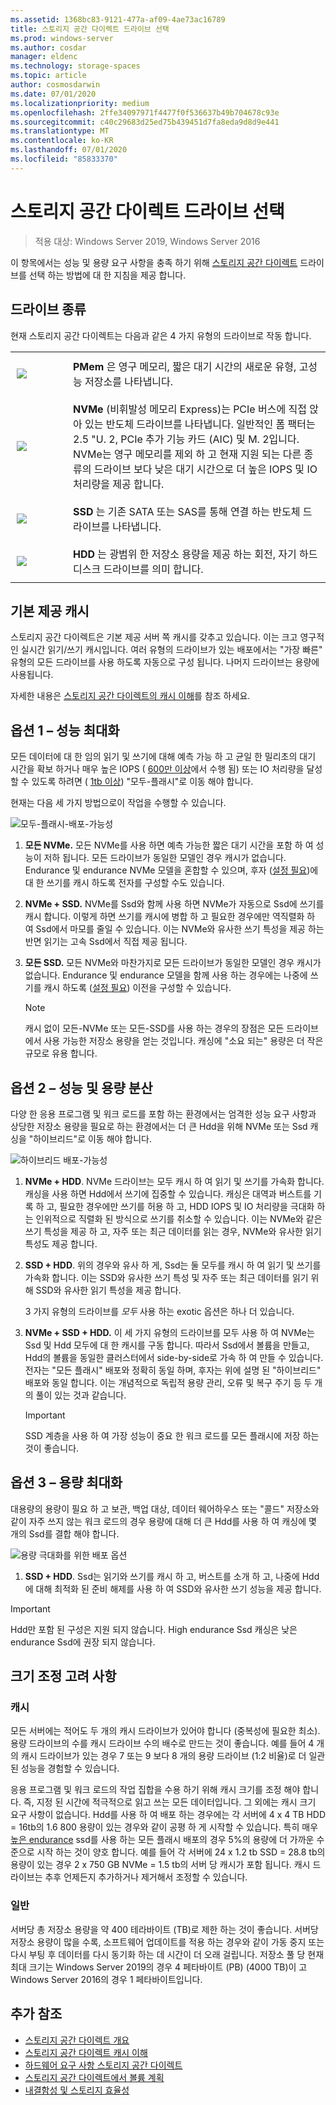 ```yaml
---
ms.assetid: 1368bc83-9121-477a-af09-4ae73ac16789
title: 스토리지 공간 다이렉트 드라이브 선택
ms.prod: windows-server
ms.author: cosdar
manager: eldenc
ms.technology: storage-spaces
ms.topic: article
author: cosmosdarwin
ms.date: 07/01/2020
ms.localizationpriority: medium
ms.openlocfilehash: 2ffe34097971f4477f0f536637b49b704678c93e
ms.sourcegitcommit: c40c29683d25ed75b439451d7fa8eda9d8d9e441
ms.translationtype: MT
ms.contentlocale: ko-KR
ms.lasthandoff: 07/01/2020
ms.locfileid: "85833370"
---
```

# <a name="choosing-drives-for-storage-spaces-direct"></a>스토리지 공간 다이렉트 드라이브 선택

>적용 대상: Windows Server 2019, Windows Server 2016

이 항목에서는 성능 및 용량 요구 사항을 충족 하기 위해 [스토리지 공간 다이렉트](storage-spaces-direct-overview.md) 드라이브를 선택 하는 방법에 대 한 지침을 제공 합니다.

## <a name="drive-types"></a>드라이브 종류

현재 스토리지 공간 다이렉트는 다음과 같은 4 가지 유형의 드라이브로 작동 합니다.

<table>
    <tr style="border: 0;">
        <td style="padding: 10px; border: 0; width:70px">
            <img src="media/understand-the-cache/pmem-100px.png">
        </td>
        <td style="padding: 10px; border: 0;" valign="middle">
            <b>PMem</b> 은 영구 메모리, 짧은 대기 시간의 새로운 유형, 고성능 저장소를 나타냅니다.
        </td>
    </tr>
    <tr style="border: 0;">
        <td style="padding: 10px; border: 0; width:70px">
            <img src="media/understand-the-cache/NVMe-100px.png">
        </td>
        <td style="padding: 10px; border: 0;" valign="middle">
            <b>NVMe</b> (비휘발성 메모리 Express)는 PCIe 버스에 직접 앉아 있는 반도체 드라이브를 나타냅니다. 일반적인 폼 팩터는 2.5 "U. 2, PCIe 추가 기능 카드 (AIC) 및 M. 2입니다. NVMe는 영구 메모리를 제외 하 고 현재 지원 되는 다른 종류의 드라이브 보다 낮은 대기 시간으로 더 높은 IOPS 및 IO 처리량을 제공 합니다.
        </td>
    </tr>
    <tr style="border: 0;">
        <td style="padding: 10px; border: 0; width:70px" >
            <img src="media/understand-the-cache/SSD-100px.png">
        </td>
        <td style="padding: 10px; border: 0;" valign="middle">
            <b>SSD</b> 는 기존 SATA 또는 SAS를 통해 연결 하는 반도체 드라이브를 나타냅니다.
        </td>
    </tr>
    <tr style="border: 0;">
        <td style="padding: 10px; border: 0; width:70px">
            <img src="media/understand-the-cache/HDD-100px.png">
        </td>
        <td style="padding: 10px; border: 0;" valign="middle">
            <b>HDD</b> 는 광범위 한 저장소 용량을 제공 하는 회전, 자기 하드 디스크 드라이브를 의미 합니다.
        </td>
    </tr>
</table>

## <a name="built-in-cache"></a>기본 제공 캐시

스토리지 공간 다이렉트은 기본 제공 서버 쪽 캐시를 갖추고 있습니다. 이는 크고 영구적인 실시간 읽기/쓰기 캐시입니다. 여러 유형의 드라이브가 있는 배포에서는 "가장 빠른" 유형의 모든 드라이브를 사용 하도록 자동으로 구성 됩니다. 나머지 드라이브는 용량에 사용됩니다.

자세한 내용은 [스토리지 공간 다이렉트의 캐시 이해](understand-the-cache.md)를 참조 하세요.

## <a name="option-1--maximizing-performance"></a>옵션 1 – 성능 최대화

모든 데이터에 대 한 임의 읽기 및 쓰기에 대해 예측 가능 하 고 균일 한 밀리초의 대기 시간을 확보 하거나 매우 높은 IOPS ( [600만 이상](https://www.youtube.com/watch?v=0LviCzsudGY&t=28m)에서 수행 됨) 또는 IO 처리량을 달성할 수 있도록 하려면 ( [1tb 이상](https://www.youtube.com/watch?v=-LK2ViRGbWs&t=16m50s)) "모두-플래시"로 이동 해야 합니다.

현재는 다음 세 가지 방법으로이 작업을 수행할 수 있습니다.

![모두-플래시-배포-가능성](media/choosing-drives-and-resiliency-types/All-Flash-Deployment-Possibilities.png)

1. **모든 NVMe.** 모든 NVMe를 사용 하면 예측 가능한 짧은 대기 시간을 포함 하 여 성능이 저하 됩니다. 모든 드라이브가 동일한 모델인 경우 캐시가 없습니다. Endurance 및 endurance NVMe 모델을 혼합할 수 있으며, 후자 ([설정 필요](understand-the-cache.md#manual-configuration))에 대 한 쓰기를 캐시 하도록 전자를 구성할 수도 있습니다.

2. **NVMe + SSD.** NVMe를 Ssd와 함께 사용 하면 NVMe가 자동으로 Ssd에 쓰기를 캐시 합니다. 이렇게 하면 쓰기를 캐시에 병합 하 고 필요한 경우에만 역직렬화 하 여 Ssd에서 마모를 줄일 수 있습니다. 이는 NVMe와 유사한 쓰기 특성을 제공 하는 반면 읽기는 고속 Ssd에서 직접 제공 됩니다.

3. **모든 SSD.** 모든 NVMe와 마찬가지로 모든 드라이브가 동일한 모델인 경우 캐시가 없습니다. Endurance 및 endurance 모델을 함께 사용 하는 경우에는 나중에 쓰기를 캐시 하도록 ([설정 필요](understand-the-cache.md#manual-configuration)) 이전을 구성할 수 있습니다.

   >[!NOTE]
   > 캐시 없이 모든-NVMe 또는 모든-SSD를 사용 하는 경우의 장점은 모든 드라이브에서 사용 가능한 저장소 용량을 얻는 것입니다. 캐싱에 "소요 되는" 용량은 더 작은 규모로 유용 합니다.

## <a name="option-2--balancing-performance-and-capacity"></a>옵션 2 – 성능 및 용량 분산

다양 한 응용 프로그램 및 워크 로드를 포함 하는 환경에서는 엄격한 성능 요구 사항과 상당한 저장소 용량을 필요로 하는 환경에서는 더 큰 Hdd을 위해 NVMe 또는 Ssd 캐싱을 "하이브리드"로 이동 해야 합니다.

![하이브리드 배포-가능성](media/choosing-drives-and-resiliency-types/Hybrid-Deployment-Possibilities.png)

1. **NVMe + HDD**. NVMe 드라이브는 모두 캐시 하 여 읽기 및 쓰기를 가속화 합니다. 캐싱을 사용 하면 Hdd에서 쓰기에 집중할 수 있습니다. 캐싱은 대역과 버스트를 기록 하 고, 필요한 경우에만 쓰기를 허용 하 고, HDD IOPS 및 IO 처리량을 극대화 하는 인위적으로 직렬화 된 방식으로 쓰기를 취소할 수 있습니다. 이는 NVMe와 같은 쓰기 특성을 제공 하 고, 자주 또는 최근 데이터를 읽는 경우, NVMe와 유사한 읽기 특성도 제공 합니다.

2. **SSD + HDD**. 위의 경우와 유사 하 게, Ssd는 둘 모두를 캐시 하 여 읽기 및 쓰기를 가속화 합니다. 이는 SSD와 유사한 쓰기 특성 및 자주 또는 최근 데이터를 읽기 위해 SSD와 유사한 읽기 특성을 제공 합니다.

    3 가지 유형의 드라이브를 *모두* 사용 하는 exotic 옵션은 하나 더 있습니다.

3. **NVMe + SSD + HDD.** 이 세 가지 유형의 드라이브를 모두 사용 하 여 NVMe는 Ssd 및 Hdd 모두에 대 한 캐시를 구동 합니다. 따라서 Ssd에서 볼륨을 만들고, Hdd의 볼륨을 동일한 클러스터에서 side-by-side로 가속 하 여 만들 수 있습니다. 전자는 "모든 플래시" 배포와 정확히 동일 하며, 후자는 위에 설명 된 "하이브리드" 배포와 동일 합니다. 이는 개념적으로 독립적 용량 관리, 오류 및 복구 주기 등 두 개의 풀이 있는 것과 같습니다.

   >[!IMPORTANT]
   > SSD 계층을 사용 하 여 가장 성능이 중요 한 워크 로드를 모든 플래시에 저장 하는 것이 좋습니다.

## <a name="option-3--maximizing-capacity"></a>옵션 3 – 용량 최대화

대용량의 용량이 필요 하 고 보관, 백업 대상, 데이터 웨어하우스 또는 "콜드" 저장소와 같이 자주 쓰지 않는 워크 로드의 경우 용량에 대해 더 큰 Hdd를 사용 하 여 캐싱에 몇 개의 Ssd를 결합 해야 합니다.

![용량 극대화를 위한 배포 옵션](media/choosing-drives-and-resiliency-types/maximizing-capacity.png)

1. **SSD + HDD**. Ssd는 읽기와 쓰기를 캐시 하 고, 버스트를 소개 하 고, 나중에 Hdd에 대해 최적화 된 준비 해제를 사용 하 여 SSD와 유사한 쓰기 성능을 제공 합니다.

>[!IMPORTANT]
>Hdd만 포함 된 구성은 지원 되지 않습니다. High endurance Ssd 캐싱은 낮은 endurance Ssd에 권장 되지 않습니다.

## <a name="sizing-considerations"></a>크기 조정 고려 사항

### <a name="cache"></a>캐시

모든 서버에는 적어도 두 개의 캐시 드라이브가 있어야 합니다 (중복성에 필요한 최소). 용량 드라이브의 수를 캐시 드라이브 수의 배수로 만드는 것이 좋습니다. 예를 들어 4 개의 캐시 드라이브가 있는 경우 7 또는 9 보다 8 개의 용량 드라이브 (1:2 비율)로 더 일관 된 성능을 경험할 수 있습니다.

응용 프로그램 및 워크 로드의 작업 집합을 수용 하기 위해 캐시 크기를 조정 해야 합니다. 즉, 지정 된 시간에 적극적으로 읽고 쓰는 모든 데이터입니다. 그 외에는 캐시 크기 요구 사항이 없습니다. Hdd를 사용 하 여 배포 하는 경우에는 각 서버에 4 x 4 TB HDD = 16tb의 1.6 800 용량이 있는 경우와 같이 공평 하 게 시작할 수 있습니다. 특히 매우 [높은 endurance](https://blogs.technet.microsoft.com/filecab/2017/08/11/understanding-dwpd-tbw/) ssd를 사용 하는 모든 플래시 배포의 경우 5%의 용량에 더 가까운 수준으로 시작 하는 것이 양호 합니다. 예를 들어 각 서버에 24 x 1.2 tb SSD = 28.8 tb의 용량이 있는 경우 2 x 750 GB NVMe = 1.5 tb의 서버 당 캐시가 포함 됩니다. 캐시 드라이브는 추후 언제든지 추가하거나 제거해서 조정할 수 있습니다.

### <a name="general"></a>일반

서버당 총 저장소 용량을 약 400 테라바이트 (TB)로 제한 하는 것이 좋습니다. 서버당 저장소 용량이 많을 수록, 소프트웨어 업데이트를 적용 하는 경우와 같이 가동 중지 또는 다시 부팅 후 데이터를 다시 동기화 하는 데 시간이 더 오래 걸립니다. 저장소 풀 당 현재 최대 크기는 Windows Server 2019의 경우 4 페타바이트 (PB) (4000 TB)이 고 Windows Server 2016의 경우 1 페타바이트입니다.

## <a name="additional-references"></a>추가 참조

- [스토리지 공간 다이렉트 개요](storage-spaces-direct-overview.md)
- [스토리지 공간 다이렉트 캐시 이해](understand-the-cache.md)
- [하드웨어 요구 사항 스토리지 공간 다이렉트](storage-spaces-direct-hardware-requirements.md)
- [스토리지 공간 다이렉트에서 볼륨 계획](plan-volumes.md)
- [내결함성 및 스토리지 효율성](storage-spaces-fault-tolerance.md)
